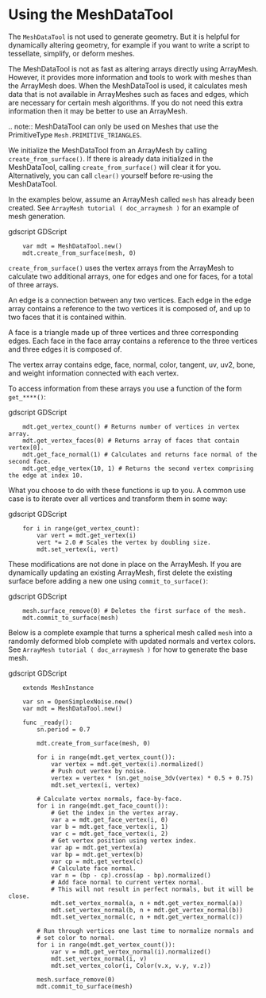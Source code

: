

Using the MeshDataTool
======================

The `MeshDataTool` is not used to generate geometry. But it is helpful for dynamically altering geometry, for example
if you want to write a script to tessellate, simplify, or deform meshes.

The MeshDataTool is not as fast as altering arrays directly using ArrayMesh. However, it provides more information
and tools to work with meshes than the ArrayMesh does. When the MeshDataTool
is used, it calculates mesh data that is not available in ArrayMeshes such as faces and edges, which are necessary
for certain mesh algorithms. If you do not need this extra information then it may be better to use an ArrayMesh.

.. note:: MeshDataTool can only be used on Meshes that use the PrimitiveType `Mesh.PRIMITIVE_TRIANGLES`.

We initialize the MeshDataTool from an ArrayMesh by calling `create_from_surface()`. If there is already data initialized in the MeshDataTool,
calling `create_from_surface()` will clear it for you. Alternatively, you can call `clear()` yourself before re-using the MeshDataTool.

In the examples below, assume an ArrayMesh called `mesh` has already been created. See `ArrayMesh tutorial ( doc_arraymesh )` for an example of mesh generation.

gdscript GDScript

```
    var mdt = MeshDataTool.new()
    mdt.create_from_surface(mesh, 0)
```

`create_from_surface()` uses the vertex arrays from the ArrayMesh to calculate two additional arrays,
one for edges and one for faces, for a total of three arrays.

An edge is a connection between any two vertices. Each edge in the edge array contains a reference to
the two vertices it is composed of, and up to two faces that it is contained within.

A face is a triangle made up of three vertices and three corresponding edges. Each face in the face array contains
a reference to the three vertices and three edges it is composed of.

The vertex array contains edge, face, normal, color, tangent, uv, uv2, bone, and weight information connected
with each vertex.

To access information from these arrays you use a function of the form `get_****()`:

gdscript GDScript

```
    mdt.get_vertex_count() # Returns number of vertices in vertex array.
    mdt.get_vertex_faces(0) # Returns array of faces that contain vertex[0].
    mdt.get_face_normal(1) # Calculates and returns face normal of the second face.
    mdt.get_edge_vertex(10, 1) # Returns the second vertex comprising the edge at index 10.
```

What you choose to do with these functions is up to you. A common use case is to iterate over all vertices
and transform them in some way:

gdscript GDScript

```
    for i in range(get_vertex_count):
        var vert = mdt.get_vertex(i)
        vert *= 2.0 # Scales the vertex by doubling size.
        mdt.set_vertex(i, vert)
```

These modifications are not done in place on the ArrayMesh. If you are dynamically updating an existing ArrayMesh,
first delete the existing surface before adding a new one using `commit_to_surface()`:

gdscript GDScript

```
    mesh.surface_remove(0) # Deletes the first surface of the mesh.
    mdt.commit_to_surface(mesh)
```

Below is a complete example that turns a spherical mesh called `mesh` into a randomly deformed blob complete with updated normals and vertex colors.
See `ArrayMesh tutorial ( doc_arraymesh )` for how to generate the base mesh.

gdscript GDScript

```
    extends MeshInstance

    var sn = OpenSimplexNoise.new()
    var mdt = MeshDataTool.new()

    func _ready():
        sn.period = 0.7

        mdt.create_from_surface(mesh, 0)

        for i in range(mdt.get_vertex_count()):
            var vertex = mdt.get_vertex(i).normalized()
            # Push out vertex by noise.
            vertex = vertex * (sn.get_noise_3dv(vertex) * 0.5 + 0.75)
            mdt.set_vertex(i, vertex)

        # Calculate vertex normals, face-by-face.
        for i in range(mdt.get_face_count()):
            # Get the index in the vertex array.
            var a = mdt.get_face_vertex(i, 0)
            var b = mdt.get_face_vertex(i, 1)
            var c = mdt.get_face_vertex(i, 2)
            # Get vertex position using vertex index.
            var ap = mdt.get_vertex(a)
            var bp = mdt.get_vertex(b)
            var cp = mdt.get_vertex(c)
            # Calculate face normal.
            var n = (bp - cp).cross(ap - bp).normalized()
            # Add face normal to current vertex normal.
            # This will not result in perfect normals, but it will be close.
            mdt.set_vertex_normal(a, n + mdt.get_vertex_normal(a))
            mdt.set_vertex_normal(b, n + mdt.get_vertex_normal(b))
            mdt.set_vertex_normal(c, n + mdt.get_vertex_normal(c))

        # Run through vertices one last time to normalize normals and
        # set color to normal.
        for i in range(mdt.get_vertex_count()):
            var v = mdt.get_vertex_normal(i).normalized()
            mdt.set_vertex_normal(i, v)
            mdt.set_vertex_color(i, Color(v.x, v.y, v.z))

        mesh.surface_remove(0)
        mdt.commit_to_surface(mesh)
```
